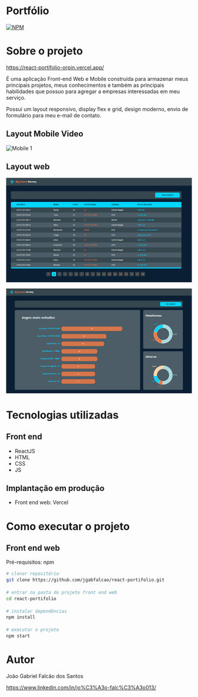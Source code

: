 # Portfólio
[![NPM](https://img.shields.io/npm/l/react)](https://github.com/jgabfalcao/react-portifolio/blob/main/LICENSE) 

# Sobre o projeto

https://react-portifolio-orpin.vercel.app/

É uma aplicação Front-end Web e Mobile construída para armazenar meus principais projetos, meus conhecimentos e também as principais habilidades que possuo para agregar a empresas interessadas em meu serviço.

Possui um layout responsivo, display flex e grid, design moderno, envio de formulário para meu e-mail de contato.

## Layout Mobile Video 
![Mobile 1](https://github.com/jgabfalcao/react-portifolio/blob/main/src/assets/mobile.gif) 

## Layout web
![Web 1](https://github.com/acenelio/assets/raw/main/sds1/web1.png)

![Web 2](https://github.com/acenelio/assets/raw/main/sds1/web2.png)

# Tecnologias utilizadas
## Front end
- ReactJS
- HTML
- CSS
- JS 

## Implantação em produção
- Front end web: Vercel

# Como executar o projeto

## Front end web
Pré-requisitos: npm

```bash
# clonar repositório
git clone https://github.com/jgabfalcao/react-portifolio.git

# entrar na pasta do projeto front end web
cd react-portifolio

# instalar dependências
npm install

# executar o projeto
npm start
```

# Autor

João Gabriel Falcão dos Santos

https://www.linkedin.com/in/jo%C3%A3o-falc%C3%A3o013/

